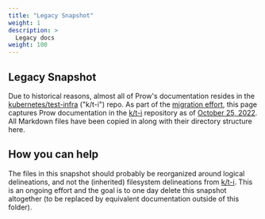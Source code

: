 ```yaml
---
title: "Legacy Snapshot"
weight: 1
description: >
  Legacy docs
weight: 100
---
```


## Legacy Snapshot

Due to historical reasons, almost all of Prow's documentation resides in the
[kubernetes/test-infra][k/t-i] ("k/t-i") repo. As part of the [migration
effort](https://github.com/kubernetes-sigs/prow/issues/4), this page captures
Prow documentation in the [k/t-i][] repository as of [October
25,
2022](https://github.com/kubernetes/test-infra/tree/ad35c59116f550a260de4fed95438fb43188ff1a).
All Markdown files have been copied in along with their directory structure
here.

## How you can help

The files in this snapshot should probably be reorganized around logical
delineations, and not the (inherited) filesystem delineations from [k/t-i][].
This is an ongoing effort and the goal is to one day delete this snapshot
altogether (to be replaced by equivalent documentation outside of this folder).

[k8s]: https://github.com/kubernetes/kubernetes
[k/t-i]: https://github.com/kubernetes/kubernetes
